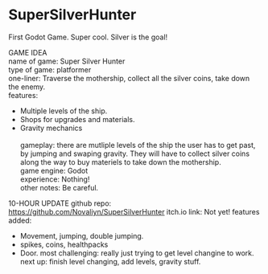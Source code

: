 # SuperSilverHunter
First Godot Game. Super cool. Silver is the goal!<br>

GAME IDEA<br>
name of game: Super Silver Hunter<br>
type of game: platformer<br>
one-liner: Traverse the mothership, collect all the silver coins, take down the enemy.<br>
features:<br>
- Multiple levels of the ship.
- Shops for upgrades and materials.
- Gravity mechanics<br>
<br>gameplay: there are mutliple levels of the ship the user has to get past, by jumping and swaping gravity. They will have to collect silver coins along the way to buy materiels to take down the mothership.<br>
game engine: Godot<br>
experience: Nothing!<br>
other notes: Be careful.

10-HOUR UPDATE
github repo: https://github.com/Novaliyn/SuperSilverHunter
itch.io link: Not yet!
features added:
- Movement, jumping, double jumping.
- spikes, coins, healthpacks
- Door. 
most challenging: really just trying to get level changine to work.
next up: finish level changing, add levels, gravity stuff. 